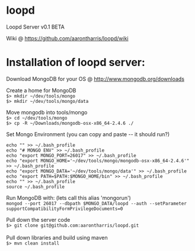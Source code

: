 loopd
=====

Loopd Server v0.1 BETA

Wiki @ https://github.com/aarontharris/loopd/wiki

Installation of loopd server:
=============================

Download MongoDB for your OS @ http://www.mongodb.org/downloads<br>

Create a home for MongoDB<br>
``$> mkdir ~/dev/tools/mongo``<br>
``$> mkdir ~/dev/tools/mongo/data``

Move mongodb into tools/mongo<br>
``$> cd ~/dev/tools/mongo``<br>
``$> cp -R ~/Downloads/mongodb-osx-x86_64-2.4.6 ./``

Set Mongo Environment (you can copy and paste -- it should run?)<br>
```
echo "" >> ~/.bash_profile
echo "# MONGO ENV" >> ~/.bash_profile
echo "export MONGO_PORT=26017" >> ~/.bash_profile
echo "export MONGO_HOME='~/dev/tools/mongo/mongodb-osx-x86_64-2.4.6'" >> ~/.bash_profile
echo "export MONGO_DATA='~/dev/tools/mongo/data'" >> ~/.bash_profile
echo "export PATH=$PATH:$MONGO_HOME/bin" >> ~/.bash_profile
echo "" >> ~/.bash_profile
source ~/.bash_profile
```

Run MongoDB with: (lets call this alias 'mongorun')<br>
``mongod --port 26017 --dbpath $MONGO_DATA/loopd --auth --setParameter supportCompatibilityFormPrivilegeDocuments=0``



Pull down the server code<br>
``$> git clone git@github.com:aarontharris/loopd.git``
<br>
<br>
Pull down libraries and build using maven<br>
``$> mvn clean install``


